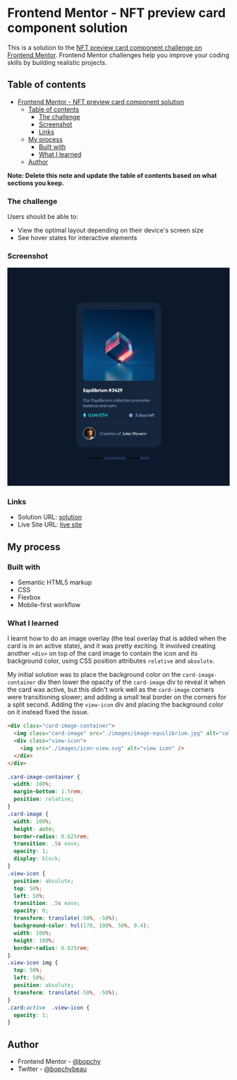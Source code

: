 # Frontend Mentor - NFT preview card component solution

This is a solution to the [NFT preview card component challenge on Frontend Mentor](https://www.frontendmentor.io/challenges/nft-preview-card-component-SbdUL_w0U). Frontend Mentor challenges help you improve your coding skills by building realistic projects. 

## Table of contents

- [Frontend Mentor - NFT preview card component solution](#frontend-mentor---nft-preview-card-component-solution)
  - [Table of contents](#table-of-contents)
    - [The challenge](#the-challenge)
    - [Screenshot](#screenshot)
    - [Links](#links)
  - [My process](#my-process)
    - [Built with](#built-with)
    - [What I learned](#what-i-learned)
  - [Author](#author)

**Note: Delete this note and update the table of contents based on what sections you keep.**

### The challenge

Users should be able to:

- View the optimal layout depending on their device's screen size
- See hover states for interactive elements

### Screenshot

![solution screenshot](./images/solution.png)

### Links

- Solution URL: [solution](https://www.frontendmentor.io/solutions/nft-preview-card-component-gJjk9wMS0)
- Live Site URL: [live site](https://compassionate-einstein-384c1d.netlify.app/)

## My process

### Built with

- Semantic HTML5 markup
- CSS
- Flexbox
- Mobile-first workflow

### What I learned

I learnt how to do an image overlay (the teal overlay that is added when the card is in an active state), and it was pretty exciting. It involved creating another `<div>` on top of the card image to contain the icon and its background color, using CSS position attributes `relative` and `absolute`. 

My initial solution was to place the background color on the `card-image-container` div then lower the opacity of the `card-image` div to reveal it when the card was active, but this didn't work well as the `card-image` corners were transitioning slower; and adding a small teal border on the corners for a split second. Adding the `view-icon` div and placing the background color on it instead fixed the issue.

```html
<div class="card-image-container">
  <img class="card-image" src="./images/image-equilibrium.jpg" alt="collection" />
  <div class="view-icon">
    <img src="./images/icon-view.svg" alt="view icon" />
  </div>
</div>
```
```css
.card-image-container {
  width: 100%;
  margin-bottom: 1.5rem;
  position: relative;
}
.card-image {
  width: 100%;
  height: auto;
  border-radius: 0.625rem;
  transition: .5s ease;
  opacity: 1;
  display: block;
}
.view-icon {
  position: absolute;
  top: 50%;
  left: 50%;
  transition: .5s ease;
  opacity: 0;
  transform: translate(-50%, -50%);
  background-color: hsl(178, 100%, 50%, 0.4);
  width: 100%;
  height: 100%;
  border-radius: 0.625rem;
}
.view-icon img {
  top: 50%;
  left: 50%;
  position: absolute;
  transform: translate(-50%, -50%);
}
.card:active  .view-icon {
  opacity: 1;
}
```

## Author

- Frontend Mentor - [@bopchy](https://www.frontendmentor.io/profile/Bopchy)
- Twitter - [@bopchybeau](https://www.twitter.com/bopchybeau)
